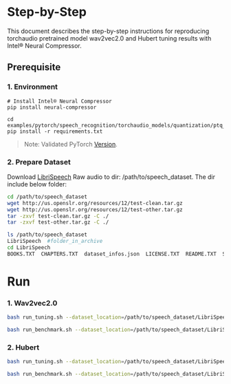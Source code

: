 Step-by-Step
============

This document describes the step-by-step instructions for reproducing torchaudio pretrained model wav2vec2.0 and Hubert tuning results with Intel® Neural Compressor.

## Prerequisite

### 1. Environment
```shell
# Install Intel® Neural Compressor
pip install neural-compressor
```
```shell
cd examples/pytorch/speech_recognition/torchaudio_models/quantization/ptq_static/fx
pip install -r requirements.txt
```
> Note: Validated PyTorch [Version](/docs/source/installation_guide.md#validated-software-environment).

### 2. Prepare Dataset

Download [LibriSpeech](https://www.openslr.org/resources/12/) Raw audio to dir: /path/to/speech_dataset.  The dir include below folder:

```bash
cd /path/to/speech_dataset
wget http://us.openslr.org/resources/12/test-clean.tar.gz
wget http://us.openslr.org/resources/12/test-other.tar.gz
tar -zxvf test-clean.tar.gz -C ./
tar -zxvf test-other.tar.gz -C ./

ls /path/to/speech_dataset
LibriSpeech  #folder_in_archive
cd LibriSpeech
BOOKS.TXT  CHAPTERS.TXT  dataset_infos.json  LICENSE.TXT  README.TXT  SPEAKERS.TXT  test-clean  test-other
```
# Run

### 1. Wav2vec2.0
```bash
bash run_tuning.sh --dataset_location=/path/to/speech_dataset/LibriSpeech/test-clean --input_model=wav2vec2 --output_model=./saved_results
```
```bash
bash run_benchmark.sh --dataset_location=/path/to/speech_dataset/LibriSpeech/test-clean --input_model=wav2vec2 --output_model=./saved_results --mode=performance
```
### 2. Hubert

```bash
bash run_tuning.sh --dataset_location=/path/to/speech_dataset/LibriSpeech/test-clean --input_model=hubert --output_model=./saved_results
```
```bash
bash run_benchmark.sh --dataset_location=/path/to/speech_dataset/LibriSpeech/test-clean --input_model=hubert --output_model=./saved_results --mode=performance
```


